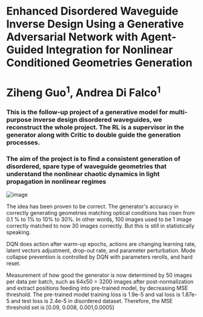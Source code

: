 # Enhanced Disordered Waveguide Inverse Design Using a Generative Adversarial Network with Agent-Guided Integration for Nonlinear Conditioned Geometries Generation
# Ziheng Guo<sup>1</sup>, Andrea Di Falco<sup>1</sup>


### This is the follow-up project of a generative model for multi-purpose inverse design disordered waveguides, we reconstruct the whole project. The RL is a supervisor in the generator along with Critic to double guide the generation processes.

### The aim of the project is to find a consistent generation of disordered, spare type of waveguide geometries that understand the nonlinear chaotic dynamics in light propagation in nonlinear regimes 

![image](https://github.com/user-attachments/assets/51666bea-27d3-47ce-b778-c0dfe15de0cc)

The idea has been proven to be correct. The generator's accuracy in correctly generating geometries matching optical conditions has risen from 0.1 % to 1% to 10% to 30%. In other words, 100 images used to be 1 image correctly matched to now 30 images correctly. But this is still in statistically speaking.

DQN does action after warm-up epochs, actions are changing learning rate, latent vectors adjustment, drop-out rate, and parameter perturbation.
Mode collapse prevention is controlled by DQN with parameters rerolls, and hard reset.

Measurement of how good the generator is now determined by 50 images per data per batch, such as 64x50 = 3200 images after post-normalization and extract positions feeding into pre-trained model, by decreasing MSE threshold. The pre-trained model training loss is 1.9e-5 and val loss is 1.87e-5 and test loss is 2.4e-5 in disordered dataset.
Therefore, the MSE threshold set is [0.09, 0.008, 0.001,0.0005]

